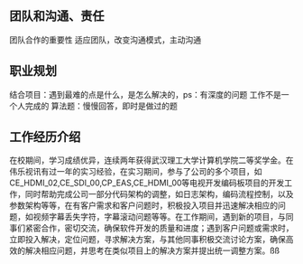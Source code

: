 <attachment contentEditable="false" data-atts="%5B%5D" data-aid=".atts-ec27514d-9c39-4a9d-a10a-54ef4d87d99a"></attachment>
## 团队和沟通、责任
团队合作的重要性
适应团队，改变沟通模式，主动沟通
## 职业规划
结合项目：遇到最难的点是什么，是怎么解决的，ps：有深度的问题
工作不是一个人完成的
算法题：慢慢回答，即时是做过的题

## 工作经历介绍
在校期间，学习成绩优异，连续两年获得武汉理工大学计算机学院二等奖学金。在伟乐视讯有过一年的实习经验，在实习期间，参与了公司的多个项目，如CE_HDMI_02,CE_SDI_00,CP_EAS,CE_HDMI_00等电视开发编码板项目的开发工作，同时帮助完成公司一部分代码架构的调整，如日志架构，编码流程控制，以及参数架构等等，在有客户需求和客户问题时，积极投入项目并迅速解决相应的问题，如视频字幕丢失字符，字幕滚动问题等等。在工作期间，遇到新的项目，与同事们紧密合作，密切交流，确保软件开发的质量和进度；遇到客户问题或需求时，立即投入解决，定位问题，寻求解决方案，与其他同事积极交流讨论方案，确保高效的解决相应问题，并思考在类似项目上的解决方案并提出统一调整方案。ßß